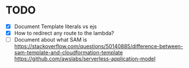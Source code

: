 # TODO

- [x] Document Template literals vs ejs
- [x] How to redirect any route to the lambda?
- [ ] Document about what SAM is
https://stackoverflow.com/questions/50140885/difference-between-sam-template-and-cloudformation-template
https://github.com/awslabs/serverless-application-model